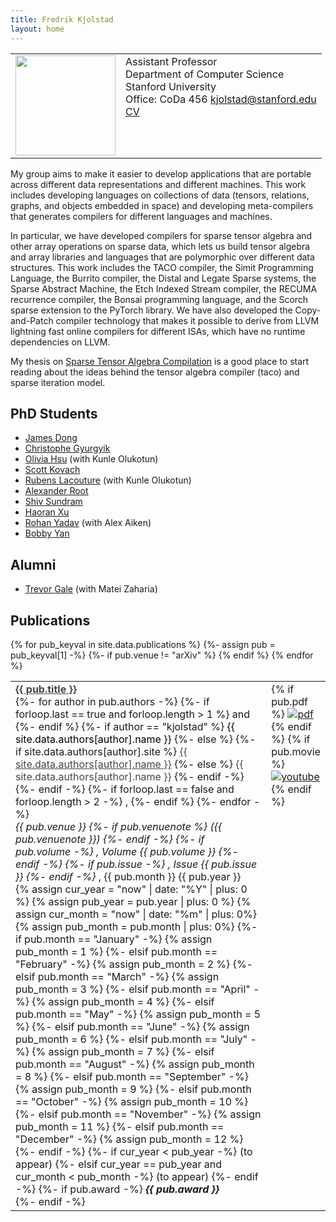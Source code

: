 ```yaml
---
title: Fredrik Kjolstad
layout: home
---
```


<table border="0" cellpadding="0">
<td valign="top" style="min-width:140px;">
<img src="/assets/fred.jpg" width="160">
<!-- ![Fredrik Kjolstad](/assets/fred.jpg){:style="float:left; margin-right:7px; margin-top:7px; width:160px"} -->
</td>
<td valign="top">
Assistant Professor<br/>
Department of Computer Science<br/>
Stanford University<br/>
Office: CoDa 456
<a href="mailto:kjolstad@stanford.edu">kjolstad@stanford.edu</a><br/>
<a href="kjolstad-cv.pdf">CV</a>
</td>
</table>

My group aims to make it easier to develop applications that are portable across different data representations and different machines. This work includes developing languages on collections of data (tensors, relations, graphs, and objects embedded in space) and developing meta-compilers that generates compilers for different languages and machines.

In particular, we have developed compilers for sparse tensor algebra and other array operations on sparse data, which lets us build tensor algebra and array libraries and languages that are polymorphic over different data structures. This work includes the TACO compiler, the Simit Programming Language, the Burrito compiler, the Distal and Legate Sparse systems, the Sparse Abstract Machine, the Etch Indexed Stream compiler, the RECUMA recurrence compiler, the Bonsai programming language, and the Scorch sparse extension to the PyTorch library. We have also developed the Copy-and-Patch compiler technology that makes it possible to derive from LLVM lightning fast online compilers for different ISAs, which have no runtime dependencies on LLVM.

My thesis on <a href="/publications/kjolstad-thesis.pdf">Sparse
Tensor Algebra Compilation</a> is a good place to start reading
about the ideas behind the tensor algebra compiler (taco) and
sparse iteration model. 

<h2 class="tableheading">PhD Students</h2>

<ul>
  <li><a href="https://cs.stanford.edu/people/dongj/">James Dong</a></li>
  <li><a href="https://cgyurgyik.github.io">Christophe Gyurgyik</a></li>
  <li><a href="https://weiya711.github.io/">Olivia Hsu</a> (with Kunle Olukotun)</li>
  <li><a href="https://cutfree.net/">Scott Kovach</a></li>
  <li><a href="https://www.linkedin.com/in/lrubens">Rubens Lacouture</a> (with Kunle Olukotun)</li>
  <li><a href="https://rootjalex.github.io/">Alexander Root</a></li>
  <li><a href="https://shivsundram.github.io/">Shiv Sundram</a></li>
  <li><a href="https://sillycross.github.io/about/">Haoran Xu</a></li>
  <li><a href="https://rohany.github.io/">Rohan Yadav</a> (with Alex Aiken)</li>
  <li><a href="https://bobbyy.org/">Bobby Yan</a></li>
</ul>

<h2 class="tableheading">Alumni</h2>
<ul>
  <li><a href="https://www.linkedin.com/in/trevorgale/">Trevor Gale</a> (with Matei Zaharia)</li>
</ul>

<h2 class="tableheading">Publications</h2>

<table border="0">
  {% for pub_keyval in site.data.publications %}
    <tr>
      {%- assign pub = pub_keyval[1] -%}
        {%- if pub.venue != "arXiv" %}
        <td>
          <b><a href="{{pub_keyval[0]}}.html" style="color: #464646">{{ pub.title }}</a></b><br/>
          {%- for author in pub.authors -%}
            {%- if forloop.last == true and forloop.length > 1 %}
              and
            {%- endif %}
            {%- if author == "kjolstad" %}
              <font color="#000000">{{ site.data.authors[author].name }}</font>
            {%- else %}
              {%- if site.data.authors[author].site %}
                <a href="{{- site.data.authors[author].site -}}" style="color: #464646">{{ site.data.authors[author].name }}</a>
              {%- else %}
                <font color="#464646">{{ site.data.authors[author].name }}</font>
              {%- endif -%}
            {%- endif -%}
            {%- if forloop.last == false and forloop.length > 2 -%}
              ,
            {%- endif %}
          {%- endfor -%}<br/>
          <i>{{ pub.venue }}
          {%- if pub.venuenote %}
          ({{ pub.venuenote }})
          {%- endif -%}
          {%- if pub.volume -%}
          , Volume {{ pub.volume }}
          {%- endif -%}
          {%- if pub.issue -%}
          , Issue {{ pub.issue }}
          {%- endif -%}
          </i>, {{ pub.month }} {{ pub.year }}<br/>
          {% assign cur_year = "now" | date: "%Y" | plus: 0 %}
          {% assign pub_year = pub.year | plus: 0 %}
          {% assign cur_month = "now" | date: "%m" | plus: 0%}
          {% assign pub_month = pub.month | plus: 0%}
          {%- if pub.month == "January" -%}
            {% assign pub_month = 1 %}
          {%- elsif pub.month == "February" -%}
            {% assign pub_month = 2 %}
          {%- elsif pub.month == "March" -%}
            {% assign pub_month = 3 %}
          {%- elsif pub.month == "April" -%}
            {% assign pub_month = 4 %}
          {%- elsif pub.month == "May" -%}
            {% assign pub_month = 5 %}
          {%- elsif pub.month == "June" -%}
            {% assign pub_month = 6 %}
          {%- elsif pub.month == "July" -%}
            {% assign pub_month = 7 %}
          {%- elsif pub.month == "August" -%}
            {% assign pub_month = 8 %}
          {%- elsif pub.month == "September" -%}
            {% assign pub_month = 9 %}
          {%- elsif pub.month == "October" -%}
            {% assign pub_month = 10 %}
          {%- elsif pub.month == "November" -%}
            {% assign pub_month = 11 %}
          {%- elsif pub.month == "December" -%}
            {% assign pub_month = 12 %}
          {%- endif -%}
          {%- if cur_year < pub_year -%}
          (to appear)
          {%- elsif cur_year == pub_year and cur_month < pub_month -%}
          (to appear)
          {%- endif -%}
          {%- if pub.award -%}
            <i><b>{{ pub.award }}</b></i><br/>
          {%- endif -%}
        </td>
        <td valign="top" width="20">
          {% if pub.pdf %}
            <a href="{{ pub.pdf }}"><img src="/assets/pdf.png" alt="pdf" /></a>
          {% endif %}
          {% if pub.movie %}
            <a href="{{ pub.movie }}"><img src="/assets/movie.png" alt="youtube" /></a>
          {% endif %}
        </td>
      {% endif %}
    </tr>
{% endfor %}
</table>
